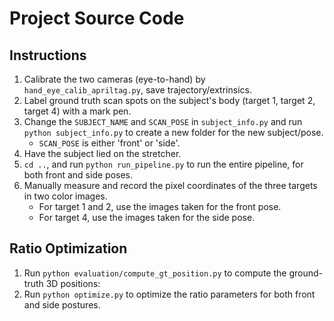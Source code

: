 # Project Source Code

## Instructions 

1. Calibrate the two cameras (eye-to-hand) by `hand_eye_calib_apriltag.py`, save trajectory/extrinsics.
2. Label ground truth scan spots on the subject's body (target 1, target 2, target 4) with a mark pen.
3. Change the `SUBJECT_NAME` and `SCAN_POSE` in `subject_info.py` and run `python subject_info.py` to create a new folder for the new subject/pose.
   - `SCAN_POSE` is either 'front' or 'side'.
4. Have the subject lied on the stretcher.
5. `cd ..`, and run `python run_pipeline.py` to run the entire pipeline, for both front and side poses.
6. Manually measure and record the pixel coordinates of the three targets in two color images.
   - For target 1 and 2, use the images taken for the front pose.
   - For target 4, use the images taken for the side pose.

## Ratio Optimization

1. Run `python evaluation/compute_gt_position.py` to compute the ground-truth 3D positions:
2. Run `python optimize.py` to optimize the ratio parameters for both front and side postures.
